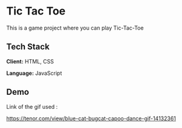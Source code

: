 
# Tic Tac Toe

This is a game project where you can play Tic-Tac-Toe  



## Tech Stack

**Client:** HTML, CSS

**Language:** JavaScript



## Demo

Link of the gif used :

https://tenor.com/view/blue-cat-bugcat-capoo-dance-gif-14132361




